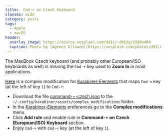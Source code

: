 ```yaml
---
title:  Cmd-+ on Czech Keyboard
classes: wide
category: posts
tags:
  - Apple
  - macOS
header:
  overlay_image: https://source.unsplash.com/d9ILr-dbEdg/2560x400
  caption: Photo by [Agence Olloweb](https://unsplash.com/photos/d9ILr-dbEdg) on [Unsplash](https://unsplash.com)
---
```

The MacBook Czech keyboard (and probably other European/ISO keyboards as well) is missing the `Cmd-+` key used to **Zoom In** in most applications.

[Here](https://github.com/prehor/dotfiles/blob/master/karabiner/assets/complex_modifications/command%2Bnon_us_backslash.json) is a complex modification for [Karabiner-Elements](https://karabiner-elements.pqrs.org) that maps `Cmd-<` key (at the left of key `1`) to `Cmd-+`:

* Download the file [command-+-czech.json](https://github.com/prehor/dotfiles/blob/master/karabiner/assets/complex_modifications/command-%2B-czech.json) to the `~/.config/karabiner/assets/complex_modifications` folder.
* In the [Karabiner-Elements](https://karabiner-elements.pqrs.org) preferences go to the **Complex modifications** menu.
* Click **Add rule** and  enable rule in **Command-+ on Czech (European/ISO) Keyboard** section.
* Enjoy `Cmd-+` with `Cmd-<` key (at the left of key `1`).
